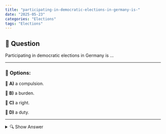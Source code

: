 ```yaml
---
title: "participating-in-democratic-elections-in-germany-is-"
date: "2025-05-23"
categories: "Elections"
tags: "Elections"
---
```


## 📌 **Question**

Participating in democratic elections in Germany is ...



---

### 📝 **Options:**

🔘 **A)** a compulsion.

🔘 **B)** a burden.

🔘 **C)** a right.

🔘 **D)** a duty.

---

<details>
  <summary>🔍 Show Answer</summary>

  <p>
💡  <b>Correct Answer:</b>  c
  </p>
  <p>
    📖<b>Explanation:</b>
    
  </p>
</details>
